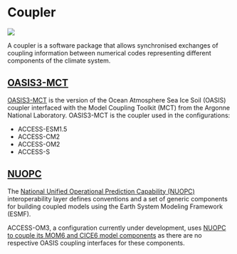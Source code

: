 # <div class="highlight-bg">Coupler</div>

<!-- ![Coupler Component Logo](../../assets/component-logos/components-without-titles/ACCESS icon COUPLER.png){align=right width=40%} -->

<img src = "../../../assets/component-logos/component-maps/coupler-component-map.png" class="white-background"></img>

A coupler is a software package that allows synchronised exchanges of coupling information between numerical codes representing different components of the climate system.

## [OASIS3-MCT][OASIS3-MCT]

[OASIS3-MCT][OASIS3-MCT] is the version of the Ocean Atmosphere Sea Ice Soil (OASIS) coupler interfaced with the Model Coupling Toolkit (MCT) from the Argonne National Laboratory. OASIS3-MCT is the coupler used in the configurations:

- ACCESS-ESM1.5
- ACCESS-CM2 
- ACCESS-OM2
- ACCESS-S

## [NUOPC][NUOPC-int-layer]

The [National Unified Operational Prediction Capability (NUOPC)][NUOPC-int-layer] interoperability layer defines conventions and a set of generic components for building coupled models using the Earth System Modeling Framework (ESMF).

ACCESS-OM3, a configuration currently under development, uses [NUOPC to couple its MOM6 and CICE6 model components][coupler-choice] as there are no respective OASIS coupling interfaces for these components.

[OASIS3-MCT]: https://oasis.cerfacs.fr/en/
[NUOPC-int-layer]: https://earthsystemmodeling.org/nuopc/
[coupler-choice]: https://github.com/COSIMA/access-om3/discussions/7